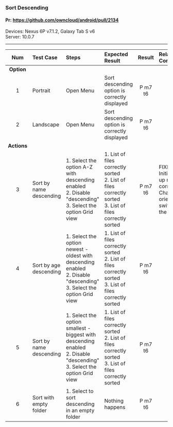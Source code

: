 ###  Sort Descending

#### Pr: https://github.com/owncloud/android/pull/2134

Devices: Nexus 6P v7.1.2, Galaxy Tab S v6<br>
Server: 10.0.7

---

 
| Num | Test Case | Steps | Expected Result | Result | Related Comment |
:------: | :------------- | :------------- | :-------------- | :-----: | :------
|**Option**||||||
| 1 | Portrait | Open Menu | Sort descending option is correctly displayed | P m7 t6 |  |
| 2 | Landscape | Open Menu | Sort descending option is correctly displayed | P m7 t6 |  |
|**Actions**||||||
| 3 | Sort by name descending | 1. Select the option A-Z with descending enabled<br>2. Disable "descending"<br>3. Select the option Grid view | 1. List of files correctly sorted<br>2. List of files correctly sorted<br>3. List of files correctly sorted | P m7 t6 | FIXED: Initial set up not correct. Change of orientation switches the option |
| 4 | Sort by age descending | 1. Select the option newest - oldest with descending enabled<br>2. Disable "descending"<br>3. Select the option Grid view | 1. List of files correctly sorted<br>2. List of files correctly sorted<br>3. List of files correctly sorted | P m7 t6|  |
| 5 | Sort by name descending | 1. Select the option smallest - biggest with descending enabled<br>2. Disable "descending"<br>3. Select the option Grid view | 1. List of files correctly sorted<br>2. List of files correctly sorted<br>3. List of files correctly sorted | P m7 t6 |  |
| 6 | Sort with empty folder | 1. Select to sort descending in an empty folder | Nothing happens | P m7 t6 |  |
